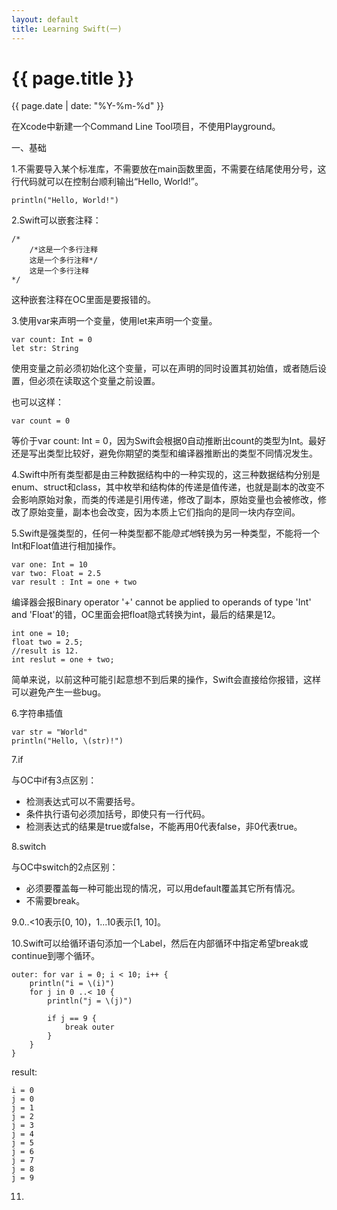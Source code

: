 ```yaml
---
layout: default
title: Learning Swift(一)
---
```

{{ page.title }}
=============
{{ page.date | date: "%Y-%m-%d" }}

在Xcode中新建一个Command Line Tool项目，不使用Playground。

一、基础

1.不需要导入某个标准库，不需要放在main函数里面，不需要在结尾使用分号，这行代码就可以在控制台顺利输出“Hello, World!”。

	println("Hello, World!")

2.Swift可以嵌套注释：

	/*
	    /*这是一个多行注释
	    这是一个多行注释*/
	    这是一个多行注释
	*/

这种嵌套注释在OC里面是要报错的。

3.使用var来声明一个变量，使用let来声明一个变量。

	var count: Int = 0
	let str: String

使用变量之前必须初始化这个变量，可以在声明的同时设置其初始值，或者随后设置，但必须在读取这个变量之前设置。

也可以这样：

	var count = 0

等价于var count: Int = 0，因为Swift会根据0自动推断出count的类型为Int。最好还是写出类型比较好，避免你期望的类型和编译器推断出的类型不同情况发生。

4.Swift中所有类型都是由三种数据结构中的一种实现的，这三种数据结构分别是enum、struct和class，其中枚举和结构体的传递是值传递，也就是副本的改变不会影响原始对象，而类的传递是引用传递，修改了副本，原始变量也会被修改，修改了原始变量，副本也会改变，因为本质上它们指向的是同一块内存空间。

5.Swift是强类型的，任何一种类型都不能*隐式地*转换为另一种类型，不能将一个Int和Float值进行相加操作。

	var one: Int = 10
	var two: Float = 2.5
	var result : Int = one + two

编译器会报Binary operator '+' cannot be applied to operands of type 'Int' and 'Float'的错，OC里面会把float隐式转换为int，最后的结果是12。

	int one = 10;
    float two = 2.5;
    //result is 12.
    int reslut = one + two;

简单来说，以前这种可能引起意想不到后果的操作，Swift会直接给你报错，这样可以避免产生一些bug。

6.字符串插值

	var str = "World"
	println("Hello, \(str)!")


7.if

与OC中if有3点区别：

*   检测表达式可以不需要括号。
*   条件执行语句必须加括号，即使只有一行代码。
*   检测表达式的结果是true或false，不能再用0代表false，非0代表true。

8.switch

与OC中switch的2点区别：

*   必须要覆盖每一种可能出现的情况，可以用default覆盖其它所有情况。
*   不需要break。

9.0..<10表示[0, 10)，1...10表示[1, 10]。

10.Swift可以给循环语句添加一个Label，然后在内部循环中指定希望break或continue到哪个循环。

	outer: for var i = 0; i < 10; i++ {
	    println("i = \(i)")
	    for j in 0 ..< 10 {
	        println("j = \(j)")
	        
	        if j == 9 {
	            break outer
	        }
	    }
	}

result:

	i = 0
	j = 0
	j = 1
	j = 2
	j = 3
	j = 4
	j = 5
	j = 6
	j = 7
	j = 8
	j = 9

11.
